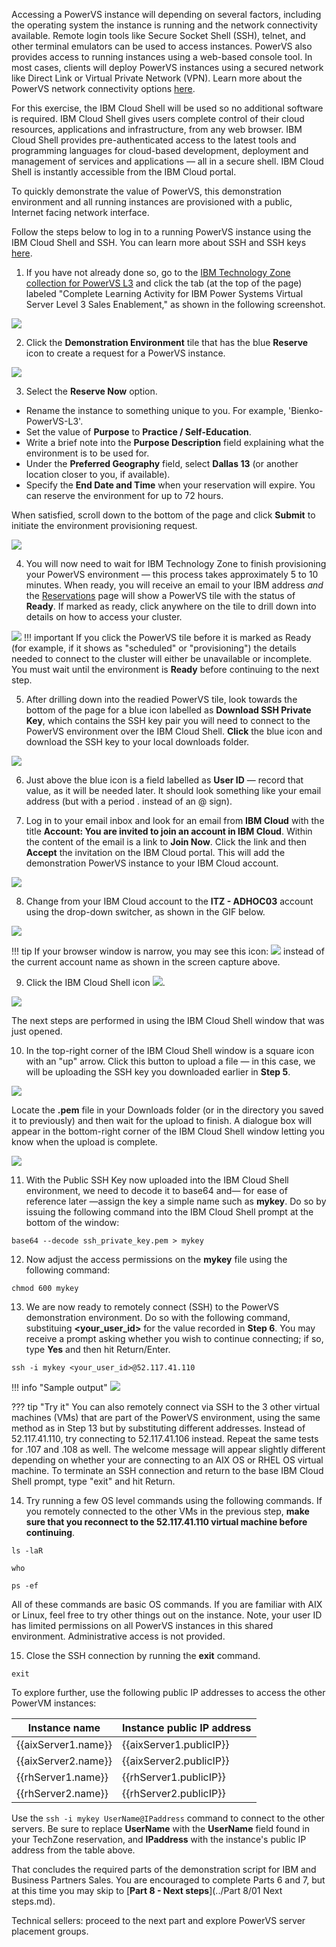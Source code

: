 Accessing a PowerVS instance will depending on several factors, including the operating system the instance is running and the network connectivity available. Remote login tools like Secure Socket Shell (SSH), telnet, and other terminal emulators can be used to access instances. PowerVS also provides access to running instances using a web-based console tool. In most cases, clients will deploy PowerVS instances using a secured network like Direct Link or Virtual Private Network (VPN). Learn more about the PowerVS network connectivity options <a href="https://cloud.ibm.com/docs/power-iaas?topic=power-iaas-about-virtual-server#public-private-networks" target="_blank">here</a>.

For this exercise, the IBM Cloud Shell will be used so no additional software is required. IBM Cloud Shell gives users complete control of their cloud resources, applications and infrastructure, from any web browser. IBM Cloud Shell provides pre-authenticated access to the latest tools and programming languages for cloud-based development, deployment and management of services and applications — all in a secure shell. IBM Cloud Shell is instantly accessible from the IBM Cloud portal.

To quickly demonstrate the value of PowerVS, this demonstration environment and all running instances are provisioned with a public, Internet facing network interface.

Follow the steps below to log in to a running PowerVS instance using the IBM Cloud Shell and SSH. You can learn more about SSH and SSH keys <a href="https://en.wikipedia.org/wiki/Secure_Shell" target="_blank">here</a>.


1. If you have not already done so, go to the <a href="https://techzone.ibm.com/collection/ibm-power-systems-virtual-server-level-3" target="_blank">IBM Technology Zone collection for PowerVS L3</a> and click the tab (at the top of the page) labeled "Complete Learning Activity for IBM Power Systems Virtual Server Level 3 Sales Enablement," as shown in the following screenshot.

![](_attachments/part5_step1.png)

2. Click the **Demonstration Environment** tile that has the blue **Reserve** icon to create a request for a PowerVS instance.

![](_attachments/part5_step2.png)

3. Select the **Reserve Now** option.

- Rename the instance to something unique to you. For example, 'Bienko-PowerVS-L3'.
- Set the value of **Purpose** to **Practice / Self-Education**.
- Write a brief note into the **Purpose Description** field explaining what the environment is to be used for.
- Under the **Preferred Geography** field, select **Dallas 13** (or another location closer to you, if available).
- Specify the **End Date and Time** when your reservation will expire. You can reserve the environment for up to 72 hours.

When satisfied, scroll down to the bottom of the page and click **Submit** to initiate the environment provisioning request.

![](_attachments/part5_step3.png)

4. You will now need to wait for IBM Technology Zone to finish provisioning your PowerVS environment — this process takes approximately 5 to 10 minutes. When ready, you will receive an email to your IBM address _and_ the <a href="https://techzone.ibm.com/my/reservations" target="_blank">Reservations<a> page will show a PowerVS tile with the status of **Ready**. If marked as ready, click anywhere on the tile to drill down into details on how to access your cluster.

![](_attachments/part5_step4.png)
!!! important
    If you click the PowerVS tile before it is marked as Ready (for example, if it shows as "scheduled" or "provisioning") the details needed to connect to the cluster will either be unavailable or incomplete. You must wait until the environment is **Ready** before continuing to the next step.

5. After drilling down into the readied PowerVS tile, look towards the bottom of the page for a blue icon labelled as **Download SSH Private Key**, which contains the SSH key pair you will need to connect to the PowerVS environment over the IBM Cloud Shell. **Click** the blue icon and download the SSH key to your local downloads folder.

![](_attachments/part5_step5.png)

6. Just above the blue icon is a field labelled as **User ID** — record that value, as it will be needed later. It should look something like your email address (but with a period . instead of an @ sign).

7. Log in to your email inbox and look for an email from **IBM Cloud** with the title **Account: You are invited to join an account in IBM Cloud**. Within the content of the email is a link to **Join Now**. Click the link and then **Accept** the invitation on the IBM Cloud portal. This will add the demonstration PowerVS instance to your IBM Cloud account.

![](_attachments/part5_step7.png)

8. Change from your IBM Cloud account to the **ITZ - ADHOC03** account using the drop-down switcher, as shown in the GIF below.

![](_attachments/SwitchAccounts-final.gif)

!!! tip
    If your browser window is narrow, you may see this icon: ![](_attachments/SwitchAccountsIcon.png) instead of the current account name as shown in the screen capture above.

9. Click the IBM Cloud Shell icon ![](_attachments/CloudShellIcon.png).

![](_attachments/StartCloudShell.png)

The next steps are performed in using the IBM Cloud Shell window that was just opened.

10. In the top-right corner of the IBM Cloud Shell window is a square icon with an "up" arrow. Click this button to upload a file — in this case, we will be uploading the SSH key you downloaded earlier in **Step 5**.

![](_attachments/part5_step10a.png)

Locate the **.pem** file in your Downloads folder (or in the directory you saved it to previously) and then wait for the upload to finish. A dialogue box will appear in the bottom-right corner of the IBM Cloud Shell window letting you know when the upload is complete.

![](_attachments/part5_step10b.png)

11. With the Public SSH Key now uploaded into the IBM Cloud Shell environment, we need to decode it to base64 and— for ease of reference later —assign the key a simple name such as **mykey**. Do so by issuing the following command into the IBM Cloud Shell prompt at the bottom of the window:

```
base64 --decode ssh_private_key.pem > mykey
```

12. Now adjust the access permissions on the **mykey** file using the following command:

```
chmod 600 mykey
```

13. We are now ready to remotely connect (SSH) to the PowerVS demonstration environment. Do so with the following command, substituing **<your_user_id>** for the value recorded in **Step 6**. You may receive a prompt asking whether you wish to continue connecting; if so, type **Yes** and then hit Return/Enter.

```
ssh -i mykey <your_user_id>@52.117.41.110
```

!!! info "Sample output"
    ![](_attachments/part5_step13.png)

??? tip "Try it"
    You can also remotely connect via SSH to the 3 other virtual machines (VMs) that are part of the PowerVS environment, using the same method as in Step 13 but by substituting different addresses. Instead of 52.117.41.110, try connecting to 52.117.41.106 instead. Repeat the same tests for .107 and .108 as well. The welcome message will appear slightly different depending on whether your are connecting to an AIX OS or RHEL OS virtual machine. To terminate an SSH connection and return to the base IBM Cloud Shell prompt, type "exit" and hit Return.

14. Try running a few OS level commands using the following commands. If you remotely connected to the other VMs in the previous step, **make sure that you reconnect to the 52.117.41.110 virtual machine before continuing**.

```
ls -laR
```

```
who
```

```
ps -ef
```

All of these commands are basic OS commands. If you are familiar with AIX or Linux, feel free to try other things out on the instance. Note, your user ID has limited permissions on all PowerVS instances in this shared environment. Administrative access is not provided.

15. Close the SSH connection by running the **exit** command.

```
exit
```

To explore further, use the following public IP addresses to access the other PowerVM instances:

| Instance name | Instance public IP address |
| ------------- | -------------------------- |
| {{aixServer1.name}} | {{aixServer1.publicIP}} |
| {{aixServer2.name}} | {{aixServer2.publicIP}} |
| {{rhServer1.name}} | {{rhServer1.publicIP}} |
| {{rhServer2.name}} | {{rhServer2.publicIP}} |


Use the ```ssh -i mykey UserName@IPaddress``` command to connect to the other servers. Be sure to replace **UserName** with the **UserName** field found in your TechZone reservation, and **IPaddress** with the instance's public IP address from the table above.

That concludes the required parts of the demonstration script for IBM and Business Partners Sales. You are encouraged to complete Parts 6 and 7, but at this time you may skip to [**Part 8 - Next steps**](../Part 8/01 Next steps.md).

Technical sellers: proceed to the next part and explore PowerVS server placement groups.
